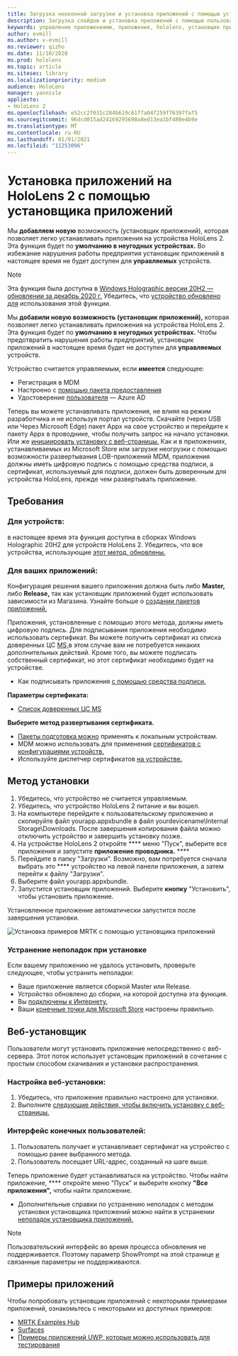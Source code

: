 ```yaml
---
title: Загрузка неоконной загрузки и установка приложений с помощью установщика приложений HoloLens 2
description: Загрузка слайдов и установка приложений с помощью пользовательского интерфейса
keywords: управление приложениями, приложение, hololens, установщик приложений
author: evmill
ms.author: v-evmill
ms.reviewer: qizho
ms.date: 11/10/2020
ms.prod: hololens
ms.topic: article
ms.sitesec: library
ms.localizationpriority: medium
audience: HoloLens
manager: yannisle
appliesto:
- HoloLens 2
ms.openlocfilehash: e52cc2f031c284b619c61ffa04f259f76397faf5
ms.sourcegitcommit: 96dcd015ad24169295690a8ed13ea1bf480e4b9e
ms.translationtype: MT
ms.contentlocale: ru-RU
ms.lasthandoff: 01/01/2021
ms.locfileid: "11253096"
---
```

# Установка приложений на HoloLens 2 с помощью установщика приложений

Мы **добавляем новую** возможность (установщик приложений), которая позволяет легко устанавливать приложения на устройства HoloLens 2. Эта функция будет по **умолчанию в неугодных устройствах.** Во избежание нарушения работы предприятия установщик приложений в настоящее время не будет доступен для **управляемых** устройств.  

> [!NOTE]
> Эта функция была доступна в [Windows Holographic версии 20H2 — обновлении за декабрь 2020 г.](hololens-release-notes.md) Убедитесь, что [устройство обновлено для](hololens-update-hololens.md) использования этой функции.

Мы **добавили новую возможность (установщик приложений),** которая позволяет легко устанавливать приложения на устройства HoloLens 2. Эта функция будет по **умолчанию в неугодных устройствах.** Чтобы предотвратить нарушения работы предприятий, установщик приложений в настоящее время будет не доступен для **управляемых** устройств.  

Устройство считается управляемым, если **имеется** следующее:

- Регистрация в [](hololens-enroll-mdm.md) MDM
- Настроено с [помощью пакета предоставления](hololens-provisioning.md)
- Удостоверение [пользователя](hololens-identity.md) — Azure AD

Теперь вы можете устанавливать приложения, не влияя на режим разработчика и не используя портал устройств.  Скачайте (через USB или Через Microsoft Edge) пакет Appx на свое устройство и перейдите к пакету Appx в проводнике, чтобы получить запрос на начало установки.  Или же [инициировать установку с веб-страницы.](https://docs.microsoft.com/windows/msix/app-installer/installing-windows10-apps-web)  Как и в приложениях, устанавливаемых из Microsoft Store или загрузке неогрузки с помощью [](https://docs.microsoft.com/windows/win32/appxpkg/how-to-sign-a-package-using-signtool) возможности развертывания [](https://docs.microsoft.com/windows/win32/appxpkg/how-to-sign-a-package-using-signtool#security-considerations) LOB-приложений MDM, приложения должны иметь цифровую подпись с помощью средства подписи, а сертификат, используемый для подписи, должен быть доверенным для устройства HoloLens, прежде чем развертывать приложение.

## Требования

### Для устройств:

 в настоящее время эта функция доступна в сборках Windows Holographic 20H2 для устройств HoloLens 2. Убедитесь, что все устройства, использующие [этот метод, обновлены.](hololens-update-hololens.md)

### Для ваших приложений: 
Конфигурация решения вашего приложения должна быть либо **Master,** либо **Release,** так как установщик приложений будет использовать зависимости из Магазина. Узнайте больше о [создании пакетов приложений.](https://docs.microsoft.com/windows/msix/app-installer/create-appinstallerfile-vs)

Приложения, установленные с помощью этого метода, должны иметь цифровую подпись. Для подписывания приложения необходимо использовать сертификат. Вы можете получить сертификат из списка доверенных ЦС [MS,](https://ccadb-public.secure.force.com/microsoft/IncludedCACertificateReportForMSFT)в этом случае вам не потребуется никаких дополнительных действий. Кроме того, вы можете подписать собственный сертификат, но этот сертификат необходимо будет на устройстве.

- Как подписывать приложения [с помощью средства подписи.](https://docs.microsoft.com/windows/win32/appxpkg/how-to-sign-a-package-using-signtool)

**Параметры сертификата:**

- [Список доверенных ЦС MS](https://ccadb-public.secure.force.com/microsoft/IncludedCACertificateReportForMSFT)

**Выберите метод развертывания сертификата.**

- [Пакеты подготовка можно](hololens-provisioning.md) применять к локальным устройствам.
- MDM можно использовать для применения [сертификатов с конфигурациями устройств.](https://docs.microsoft.com/mem/intune/protect/certificates-configure)
- Используйте диспетчер сертификатов [на устройстве.](certificate-manager.md)

## Метод установки

1. Убедитесь, что устройство не считается управляемым.
1. Убедитесь, что устройство HoloLens 2 питание и вы вошел.
1. На компьютере перейдите к пользовательскому приложению и скопируйте файл yourapp.appxbundle в файл yourdevicename\Internal Storage\Downloads.
    После завершения копирования файла можно отключить устройство и завершить установку позже.
1. На устройстве HoloLens 2 откройте **** меню "Пуск", выберите все приложения и запустите **приложение проводника.** ****
1. Перейдите в папку "Загрузки". Возможно, вам потребуется сначала выбрать это **** устройство на левой панели приложения, а затем перейти к файлу "Загрузки".
1. Выберите файл yourapp.appxbundle.
1. Запустится установщик приложений. Выберите **кнопку** "Установить", чтобы установить приложение.

Установленное приложение автоматически запустится после завершения установки.

![Установка примеров MRTK с помощью установщика приложений](images/hololens-app-installer-picture.jpg)

### Устранение неполадок при установке

Если вашему приложению не удалось установить, проверьте следующее, чтобы устранить неполадки:

- Ваше приложение является сборкой Master или Release.
- Устройство обновлено до сборки, на которой доступна эта функция.
- Вы [подключены к Интернету.](hololens-network.md)
- Ваши [конечные точки для Microsoft Store](hololens-offline.md) настроены правильно.  

## Веб-установщик

Пользователи могут установить приложение непосредственно с веб-сервера. Этот поток использует установщик приложений в сочетании с простым способом скачивания и установки распространения.

### Настройка веб-установки:

1. Убедитесь, что приложение правильно настроено для установки.
1. Выполните [следующие действия, чтобы включить установку с веб-страницы.](https://docs.microsoft.com/windows/msix/app-installer/installing-windows10-apps-web#how-to-enable-this-on-a-webpage)

### Интерфейс конечных пользователей:

1. Пользователь получает и устанавливает сертификат на устройство с помощью ранее выбранного метода.
1. Пользователь посещает URL-адрес, созданный на шаге выше.

Теперь приложение будет устанавливаться на устройство. Чтобы найти приложение, **** откройте меню "Пуск" и выберите кнопку **"Все приложения",** чтобы найти приложение.

- Дополнительные справки по устранению неполадок с методом установки установщика приложений можно найти в устранении [неполадок установщика приложений.](https://docs.microsoft.com/windows/msix/app-installer/troubleshoot-appinstaller-issues)

> [!NOTE]
> Пользовательский интерфейс во время процесса обновления не поддерживается. Поэтому параметр ShowPrompt на этой странице [и](https://docs.microsoft.com/windows/msix/app-installer/update-settings) связанные параметры не поддерживаются.

## Примеры приложений

Чтобы попробовать установщик приложений с некоторыми примерами приложений, ознакомьтесь с некоторыми из доступных примеров:

- [MRTK Examples Hub](https://microsoft.github.io/MixedRealityToolkit-Unity/Documentation/README_ExampleHub.html)
- [Surfaces](https://docs.microsoft.com/windows/mixed-reality/develop/unity/sampleapp-surfaces)
- [Примеры приложений UWP, которые можно использовать для тестирования](https://github.com/microsoft/Windows-universal-samples/tree/master/Samples)
